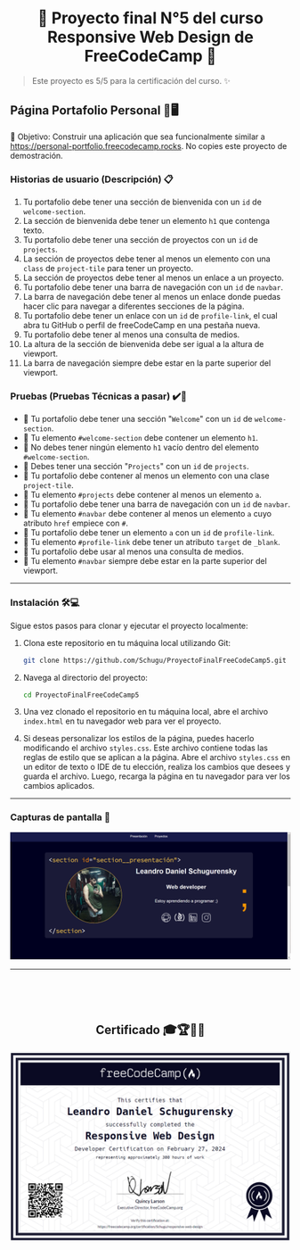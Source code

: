 <h1 align='center'>🌟 Proyecto final N°5 del curso Responsive Web Design de FreeCodeCamp 🌟</h1>

> Este proyecto es 5/5 para la certificación del curso. :sparkles:

## Página Portafolio Personal 💼🖥️
🎯 Objetivo: Construir una aplicación que sea funcionalmente similar a https://personal-portfolio.freecodecamp.rocks. No copies este proyecto de demostración.

### Historias de usuario (Descripción) 📋
1. Tu portafolio debe tener una sección de bienvenida con un <code>id</code> de <code>welcome-section</code>.
2. La sección de bienvenida debe tener un elemento <code>h1</code> que contenga texto.
3. Tu portafolio debe tener una sección de proyectos con un <code>id</code> de <code>projects</code>.
4. La sección de proyectos debe tener al menos un elemento con una <code>class</code> de <code>project-tile</code> para tener un proyecto.
5. La sección de proyectos debe tener al menos un enlace a un proyecto.
6. Tu portafolio debe tener una barra de navegación con un <code>id</code> de <code>navbar</code>.
7. La barra de navegación debe tener al menos un enlace donde puedas hacer clic para navegar a diferentes secciones de la página.
8. Tu portafolio debe tener un enlace con un <code>id</code> de <code>profile-link</code>, el cual abra tu GitHub o perfil de freeCodeCamp en una pestaña nueva.
9. Tu portafolio debe tener al menos una consulta de medios.
10. La altura de la sección de bienvenida debe ser igual a la altura de viewport.
11. La barra de navegación siempre debe estar en la parte superior del viewport.

### Pruebas (Pruebas Técnicas a pasar) ✔️🔬 
- 🧪 Tu portafolio debe tener una sección "<code>Welcome</code>" con un <code>id</code> de <code>welcome-section</code>.
- 🧪 Tu elemento <code>#welcome-section</code> debe contener un elemento <code>h1</code>.
- 🧪 No debes tener ningún elemento <code>h1</code> vacío dentro del elemento <code>#welcome-section</code>.
- 🧪 Debes tener una sección "<code>Projects</code>" con un <code>id</code> de <code>projects</code>.
- 🧪 Tu portafolio debe contener al menos un elemento con una clase <code>project-tile</code>.
- 🧪 Tu elemento <code>#projects</code> debe contener al menos un elemento <code>a</code>.
- 🧪 Tu portafolio debe tener una barra de navegación con un <code>id</code> de <code>navbar</code>.
- 🧪 Tu elemento <code>#navbar</code> debe contener al menos un elemento <code>a</code> cuyo atributo <code>href</code> empiece con <code>#</code>.
- 🧪 Tu portafolio debe tener un elemento <code>a</code> con un <code>id</code> de <code>profile-link</code>.
- 🧪 Tu elemento <code>#profile-link</code> debe tener un atributo <code>target</code> de <code>_blank</code>.
- 🧪 Tu portafolio debe usar al menos una consulta de medios.
- 🧪 Tu elemento <code>#navbar</code> siempre debe estar en la parte superior del viewport.
  
------------

### Instalación 🛠️💻

Sigue estos pasos para clonar y ejecutar el proyecto localmente:

1. Clona este repositorio en tu máquina local utilizando Git:

    ```bash
    git clone https://github.com/Schugu/ProyectoFinalFreeCodeCamp5.git
    ```

2. Navega al directorio del proyecto:

    ```bash
    cd ProyectoFinalFreeCodeCamp5
    ```

3. Una vez clonado el repositorio en tu máquina local, abre el archivo `index.html` en tu navegador web para ver el proyecto.

4. Si deseas personalizar los estilos de la página, puedes hacerlo modificando el archivo `styles.css`. Este archivo contiene todas las reglas de estilo que se aplican a la página. Abre el archivo `styles.css` en un editor de texto o IDE de tu elección, realiza los cambios que desees y guarda el archivo. Luego, recarga la página en tu navegador para ver los cambios aplicados.

------------

### Capturas de pantalla 📸
<img src='media/CapturaDePantalla1.png' alt='CapturaDePantalla1'>

------------
<br><br><br>
<h2 align='center'>Certificado 🎓🏆🏅📜</h2>
<img src='media/Certificado.png' alt='Certificado'>
